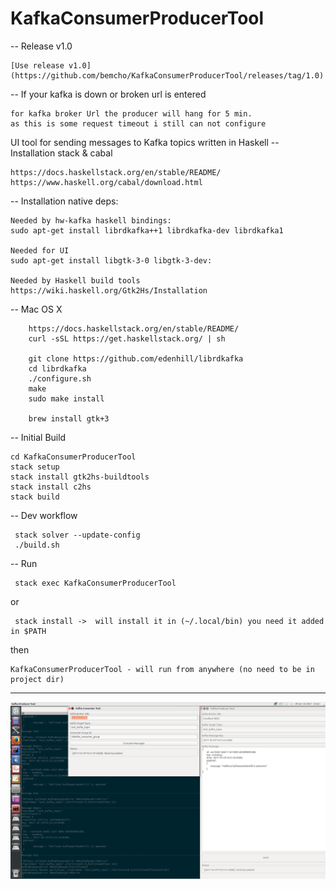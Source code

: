 # KafkaConsumerProducerTool

-- Release v1.0

    [Use release v1.0](https://github.com/bemcho/KafkaConsumerProducerTool/releases/tag/1.0)
    
-- If your kafka is down or broken url is entered 

    for kafka broker Url the producer will hang for 5 min.
    as this is some request timeout i still can not configure
    

UI tool for sending messages to Kafka topics written in Haskell
-- Installation stack & cabal

    https://docs.haskellstack.org/en/stable/README/
    https://www.haskell.org/cabal/download.html

-- Installation native deps:

    Needed by hw-kafka haskell bindings:
    sudo apt-get install librdkafka++1 librdkafka-dev librdkafka1

    Needed for UI
    sudo apt-get install libgtk-3-0 libgtk-3-dev:

    Needed by Haskell build tools
    https://wiki.haskell.org/Gtk2Hs/Installation
    
-- Mac OS X
        
        https://docs.haskellstack.org/en/stable/README/
        curl -sSL https://get.haskellstack.org/ | sh
        
        git clone https://github.com/edenhill/librdkafka
        cd librdkafka
        ./configure.sh
        make
        sudo make install
        
        brew install gtk+3


-- Initial Build

    cd KafkaConsumerProducerTool
    stack setup
    stack install gtk2hs-buildtools
    stack install c2hs
    stack build
    
-- Dev workflow    

     stack solver --update-config
     ./build.sh

-- Run

     stack exec KafkaConsumerProducerTool
or

     stack install ->  will install it in (~/.local/bin) you need it added  in $PATH

then

    KafkaConsumerProducerTool - will run from anywhere (no need to be in project dir)

---
![My image](https://github.com/bemcho/KafkaConsumerProducerTool/blob/master/KafkaConsumerProducerTool.png)
